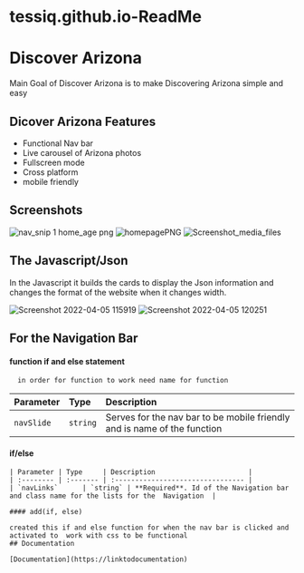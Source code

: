 # tessiq.github.io-ReadMe

# Discover Arizona
Main Goal of Discover Arizona is to make Discovering Arizona simple and easy


## Dicover Arizona Features

- Functional Nav bar 
- Live carousel of Arizona photos 
- Fullscreen mode
- Cross platform
- mobile friendly 



## Screenshots
![nav_snip 1 home_age png ](https://user-images.githubusercontent.com/93623064/161854766-6d021aca-c2ba-414e-b617-643c6d84735f.png)
![homepagePNG](https://user-images.githubusercontent.com/93623064/161855209-8689daa9-4a60-485d-9d19-4990408e1323.PNG)
![Screenshot_media_files](https://user-images.githubusercontent.com/93623064/161855568-51a69c82-3aee-44e6-b4b4-758b3472cf78.png)


## The Javascript/Json
In the Javascript it builds the cards to display the Json information and changes the format of the website when it changes width.

![Screenshot 2022-04-05 115919](https://user-images.githubusercontent.com/93623064/161855537-e3ac59a6-8c8d-49e6-94ca-3095db5c8e6a.png)
![Screenshot 2022-04-05 120251](https://user-images.githubusercontent.com/93623064/161855552-34e3ca4a-89e3-491c-8a7d-659d4d13540e.png)

## For the Navigation Bar 

#### function if and else statement 

```navSlide
  in order for function to work need name for function
```

| Parameter | Type     | Description                |
| :-------- | :------- | :------------------------- |
| `navSlide` | `string` | Serves for the nav bar to be mobile friendly and is name of  the function  |

#### if/else

```http
| Parameter | Type     | Description                       |
| :-------- | :------- | :-------------------------------- |
| `navLinks`      | `string` | **Required**. Id of the Navigation bar and class name for the lists for the  Navigation  |

#### add(if, else)

created this if and else function for when the nav bar is clicked and activated to  work with css to be functional 
## Documentation

[Documentation](https://linktodocumentation)

